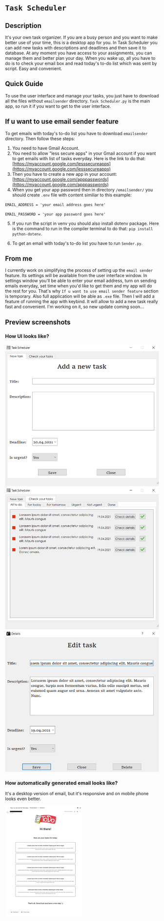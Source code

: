 # `Task Scheduler`
## Description
It's your own task organizer. If you are a busy person and you want to make better use of your time, this is a desktop app for you. In Task Scheduler you can add new tasks with descriptions and deadlines and then save it to database. At any moment you have access to your assignments, you can manage them and better plan your day. When you wake up, all you have to do is to check your email box and read today's to-do list which was sent by script. Easy and convenient.

## Quick Guide

To use the user interface and manage your tasks, you just have to download all the files without `emailsender` directory. `Task Scheduler.py` is the main app, so run it if you want to get to the user interface.

## If u want to use email sender feature

To get emails with today's to-do list you have to download `emailsender` directory. Then follow these steps:

1. You need to have Gmail Account.
2. You need to allow "less secure apps" in your Gmail account if you want to get emails with list of tasks everyday. Here is the link to do that: [https://myaccount.google.com/lesssecureapps](https://myaccount.google.com/lesssecureapps)
3. Then you have to create a new app in your account: [https://myaccount.google.com/apppasswords](https://myaccount.google.com/apppasswords)
4. When you get your app password then in directory `/emailsender/` you should create `.env` file with content similiar to this example:

`EMAIL_ADDRESS = 'your email address goes here'`

`EMAIL_PASSWORD = 'your app password goes here'`

5. If you run the script in venv you should also install dotenv package. Here is the command to run in the compiler terminal to do that: `pip install python-dotenv`.

6. To get an email with today's to-do list you have to run `Sender.py`.

## From me
I currently work on simplifying the process of setting up the `email sender` feature. Its settings will be available from the user interface window. In settings window you'll be able to enter your email address, turn on sending emails everyday, set time when you'd like to get them and my app will do the rest for you. That's why `If u want to use email sender feature` section is temporary. Also full application will be able as `.exe` file. Then I will add a feature of running the app with keybind. It will allow to add a new task really fast and convenient. I'm working on it, so new update coming soon... 

## Preview screenshots


### How UI looks like?

<img src="preview_screenshots/addANewTask.png" alt="add a new task preview screenshot">
<img src="preview_screenshots/listOfTasks.png" alt="list of tasks screenshot">
<img src="preview_screenshots/editTask.png" alt="edit task screenshot">


### How automatically generated email looks like?

It's a desktop version of email, but it's responsive and on mobile phone looks even better.

<img src="preview_screenshots/email.png" alt="email preview screenshot" style=" width: 50%; height: auto;">

